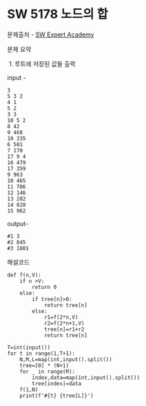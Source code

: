 # SW 5178 노드의 합 

문제출처 - [SW Expert Academy](https://swexpertacademy.com/main/talk/solvingClub/problemView.do?solveclubId=AXsHTyBaqJgDFARX&contestProbId=AXR1CohaSRgDFAQT&probBoxId=AXwQCMTKAOoDFATv&type=USER&problemBoxTitle=20210923&problemBoxCnt=4)

문제 요약 

​	1. 루트에 저장된 값들 출력 

input - 

```
3
5 3 2
4 1
5 2
3 3
10 5 2
8 42
9 468
10 335
6 501
7 170
17 9 4
16 479
17 359
9 963
10 465
11 706
12 146
13 282
14 828
15 962
```

output-

```
#1 3
#2 845
#3 1801
```

해설코드 

```
def f(n,V):
    if n >V:
        return 0
    else:
        if tree[n]>0:
            return tree[n]
        else:
            r1=f(2*n,V)
            r2=f(2*n+1,V)
            tree[n]=r1+r2
            return tree[n]
 
T=int(input())
for t in range(1,T+1):
    N,M,L=map(int,input().split())
    tree=[0] * (N+1)
    for _ in range(M):
        index,data=map(int,input().split())
        tree[index]=data
    f(1,N)
    print(f'#{t} {tree[L]}')
```

